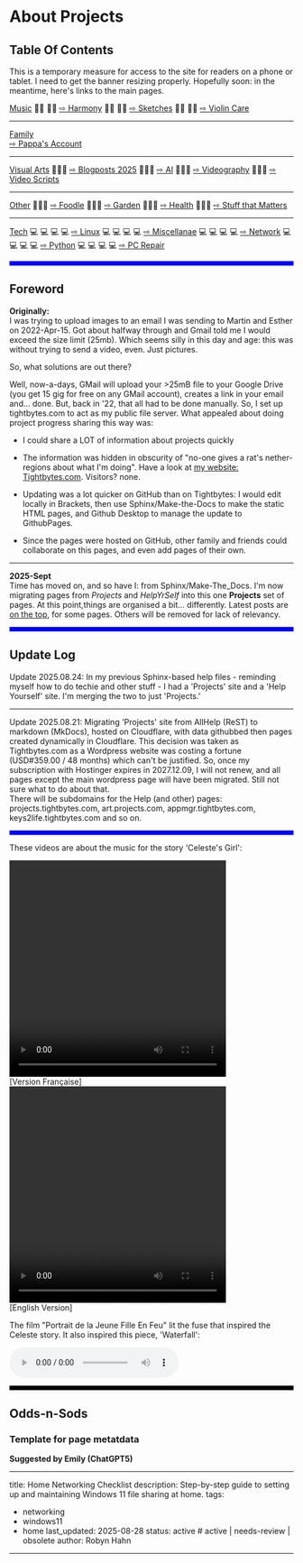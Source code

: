 # About Projects

## Table Of Contents

This is a temporary measure for access to the site for readers on a phone or tablet. I need to get the banner resizing properly. Hopefully soon: in the meantime, here's links to the main pages.

[Music](/music/index.md/)  🌸🌸 🌸🌸  [ ⇨ Harmony](/music/Harmony.md)  🌸🌸 🌸🌸  [ ⇨ Sketches](/music/Sketches.md) 🌸🌸 🌸🌸 [ ⇨ Violin Care](/music/Violins.md)

---

[Family](/family/index.md/)  
[ ⇨ Pappa's Account](/family/pappa1.md)

---

[Visual Arts](/visual/index.md) 🌼🌼🌼 [ ⇨ Blogposts 2025](/visual/Blog25.md) 🌼🌼🌼 [ ⇨ AI](/visual/Emilyai.md) 🌼🌼🌼 [ ⇨ Videography](/visual/Videos.md) 🌼🌼🌼 [ ⇨ Video Scripts](/visual/VScripts.md)

---

[Other](/other/index.md/) 🌼🌼🌼  [ ⇨ Foodle](/other/Foodie.md) 🌼🌼🌼  [ ⇨ Garden](/other/Garden.md) 🌼🌼🌼 [ ⇨ Health](/other/Health.md) 🌼🌼🌼 [ ⇨ Stuff that Matters](/other/Matter.md) 

---

[Tech](/tech/index.md/) 💻 💻 💻 💻 [ ⇨ Linux](/tech/Linux.md) 💻 💻 💻 💻 [ ⇨ Miscellanae](/tech/OStuff.md) 💻 💻 💻 💻 [ ⇨ Network](/tech/Network.md) 💻 💻 💻 💻 [ ⇨ Python](/tech/Python.md) 💻 💻 💻 💻 [ ⇨ PC Repair](/tech/Repair.md)

<hr style="height:8px;border-width:0;color:blue;background-color:blue">








## Foreword

**Originally:**  
I was trying to upload images to an email I was sending to Martin and Esther on 2022-Apr-15. Got about halfway through and Gmail told me I would exceed the size limit (25mb). Which seems silly in this day and age: this was without trying to send a video, even. Just pictures.

So, what solutions are out there?

Well, now-a-days, GMail will upload your >25mB file to your Google Drive (you get 15 gig for free on any GMail account), creates a link in your email and... done. But, back in '22, that all had to be done manually. So, I set up tightbytes.com to act as my public file server. What appealed about doing project progress sharing this way was:

- I could share a LOT of information about projects quickly

- The information was hidden in obscurity of "no-one gives a rat's nether-regions about what I'm doing". Have a look at [my website: Tightbytes.com](https://www.tightbytes.com). Visitors? none. 

- Updating was a lot quicker on GitHub than on Tightbytes: I would edit locally in Brackets, then use Sphinx/Make-the-Docs to make the static HTML pages, and Github Desktop to manage the update to GithubPages.

- Since the pages were hosted on GitHub, other family and friends could collaborate on this pages, and even add pages of their own.

---

**2025-Sept**  
Time has moved on, and so have I: from Sphinx/Make-The_Docs. I'm now migrating pages from *Projects* and *HelpYrSelf* into this one **Projects** set of pages. At this point,things are organised a bit... differently. Latest posts are [on the top](http://127.0.0.1:8000/other/Garden/), for some pages. Others will be removed for lack of relevancy.

<hr style="height:8px;border-width:0;color:blue;background-color:blue">







## Update Log

Update 2025.08.24: In my previous Sphinx-based help files - reminding myself how to do techie and other stuff - I had a 'Projects' site and a 'Help Yourself' site. I'm merging the two to just 'Projects.'

---

Update 2025.08.21: Migrating 'Projects' site from AllHelp (ReST) to markdown (MkDocs), hosted on Cloudflare, with data githubbed then pages created dynamically in Cloudflare. This decision was taken as Tightbytes.com as a Wordpress website was costing a fortune (USD#359.00 / 48 months) which can't be justified. So, once my subscription with Hostinger expires in 2027.12.09, I will not renew, and all pages except the main wordpress page will have been migrated. Still not sure what to do about that.  
There will be subdomains for the Help (and other) pages: projects.tightbytes.com, art.projects.com, appmgr.tightbytes.com, keys2life.tightbytes.com and so on.

<hr style="height:8px;border-width:0;color:blue;background-color:blue">






These videos are about the music for the story 'Celeste's Girl':

<style>
  .columnA {float: left; padding-right: 20px;}
  .left {width: 40%;}
  .right {width: 60%;}
</style>

<div class="row">
  <div class="columnA">
    <video width="384" height="384" controls>
      <source src="https://www.tightbytes.com/music/Sketches/Sketch15.mp4" type="video/mp4">
    </video>
    <br>
    [Version Française]
  </div>
  <div class="columnB">
    <video width="384" height="384" controls>
      <source src="https://www.tightbytes.com/music/Sketches/Sketch15EN.mp4" type="video/mp4">
    </video>
    <br>
    [English Version]

  </div>
</div>


The film "Portrait de la Jeune Fille En Feu" lit the fuse that inspired the Celeste story. It also inspired this piece, 'Waterfall':

<audio controls="controls">
  <source src="http://tightbytes.com/music/Sketches/Sketch15.mp3" type="audio/wav">
  Your browser does not support the <code>audio</code> element. 
</audio>


<hr style="height:8px;border-width:0;color:black;background-color:black">







## Odds-n-Sods

### Template for page metatdata

**Suggested by Emily (ChatGPT5)**

---
title: Home Networking Checklist
description: Step-by-step guide to setting up and maintaining Windows 11 file sharing at home.
tags:
  - networking
  - windows11
  - home
last_updated: 2025-08-28
status: active   # active | needs-review | obsolete
author: Robyn Hahn
---
